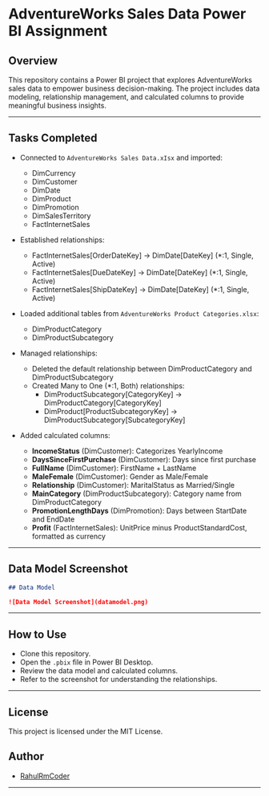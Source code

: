 # AdventureWorks Sales Data Power BI Assignment

## Overview

This repository contains a Power BI project that explores AdventureWorks sales data to empower business decision-making. The project includes data modeling, relationship management, and calculated columns to provide meaningful business insights.

---

## Tasks Completed

- Connected to `AdventureWorks Sales Data.xIsx` and imported:
  - DimCurrency
  - DimCustomer
  - DimDate
  - DimProduct
  - DimPromotion
  - DimSalesTerritory
  - FactInternetSales

- Established relationships:
  - FactInternetSales[OrderDateKey] → DimDate[DateKey] (*:1, Single, Active)
  - FactInternetSales[DueDateKey] → DimDate[DateKey] (*:1, Single, Active)
  - FactInternetSales[ShipDateKey] → DimDate[DateKey] (*:1, Single, Active)

- Loaded additional tables from `AdventureWorks Product Categories.xlsx`:
  - DimProductCategory
  - DimProductSubcategory

- Managed relationships:
  - Deleted the default relationship between DimProductCategory and DimProductSubcategory
  - Created Many to One (*:1, Both) relationships:
    - DimProductSubcategory[CategoryKey] → DimProductCategory[CategoryKey]
    - DimProduct[ProductSubcategoryKey] → DimProductSubcategory[SubcategoryKey]

- Added calculated columns:
  - **IncomeStatus** (DimCustomer): Categorizes YearlyIncome
  - **DaysSinceFirstPurchase** (DimCustomer): Days since first purchase
  - **FullName** (DimCustomer): FirstName + LastName
  - **MaleFemale** (DimCustomer): Gender as Male/Female
  - **Relationship** (DimCustomer): MaritalStatus as Married/Single
  - **MainCategory** (DimProductSubcategory): Category name from DimProductCategory
  - **PromotionLengthDays** (DimPromotion): Days between StartDate and EndDate
  - **Profit** (FactInternetSales): UnitPrice minus ProductStandardCost, formatted as currency

---

## Data Model Screenshot

```markdown
## Data Model

![Data Model Screenshot](datamodel.png)
```

---

## How to Use

- Clone this repository.
- Open the `.pbix` file in Power BI Desktop.
- Review the data model and calculated columns.
- Refer to the screenshot for understanding the relationships.

---

## License

This project is licensed under the MIT License.

## Author

- [RahulRmCoder](https://github.com/RahulRmCoder)

---
